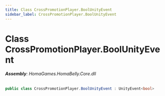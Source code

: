 ```yaml
---
title: Class CrossPromotionPlayer.BoolUnityEvent
sidebar_label: CrossPromotionPlayer.BoolUnityEvent
---
```

# Class CrossPromotionPlayer.BoolUnityEvent


###### **Assembly**: HomaGames.HomaBelly.Core.dll

```csharp title="Declaration"
public class CrossPromotionPlayer.BoolUnityEvent : UnityEvent<bool>
```
